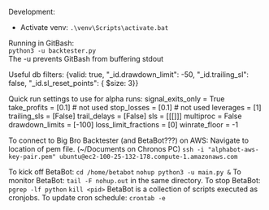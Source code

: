 Development:
* Activate venv: `.\venv\Scripts\activate.bat`

Running in GitBash:  
`python3 -u backtester.py`  
The -u prevents GitBash from buffering stdout


Useful db filters:
{valid: true, "_id.drawdown_limit": -50, "_id.trailing_sl": false, "_id.sl_reset_points": { $size: 3}}

Quick run settings to use for alpha runs:
        signal_exits_only = True
        take_profits = [0.1]  # not used
        stop_losses = [0.1]  # not used
        leverages = [1]
        trailing_sls = [False]
        trail_delays = [False]
        sls = [[[]]]
        multiproc = False
        drawdown_limits = [-100]
        loss_limit_fractions = [0]
        winrate_floor = -1

To connect to Big Bro Backtester (and BetaBot???) on AWS:
Navigate to location of pem file. (~/Documents on Chronos PC)
`ssh -i "alphabot-aws-key-pair.pem" ubuntu@ec2-100-25-132-178.compute-1.amazonaws.com`

To kick off BetaBot:
`cd /home/betabot`
`nohup python3 -u main.py &`
To monitor BetaBot:
`tail -F nohup.out` in the same directory.
To stop BetaBot:
`pgrep -lf python`
`kill <pid>`
BetaBot is a collection of scripts executed as cronjobs.
To update cron schedule:
`crontab -e`

